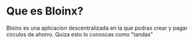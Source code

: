 # Que es Bloinx?

Bloins es una aplicacion descentralizada en la que podras crear y pagar circulos de ahorro. Quiza esto lo conoscas como "tandas"&#x20;
